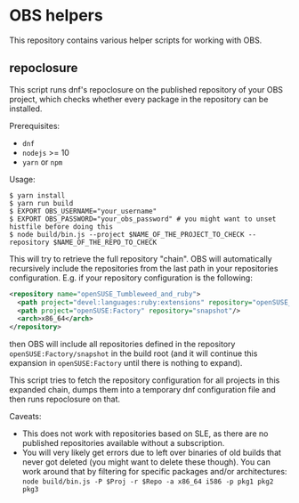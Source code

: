 # OBS helpers

This repository contains various helper scripts for working with OBS.

## repoclosure

This script runs dnf's repoclosure on the published repository of your OBS
project, which checks whether every package in the repository can be installed.

Prerequisites:
- `dnf`
- `nodejs` >= 10
- `yarn` or `npm`

Usage:
```ShellSession
$ yarn install
$ yarn run build
$ EXPORT OBS_USERNAME="your_username"
$ EXPORT OBS_PASSWORD="your_obs_password" # you might want to unset histfile before doing this
$ node build/bin.js --project $NAME_OF_THE_PROJECT_TO_CHECK --repository $NAME_OF_THE_REPO_TO_CHECK
```

This will try to retrieve the full repository "chain". OBS will automatically
recursively include the repositories from the last path in your repositories
configuration. E.g. if your repository configuration is the following:
```xml
<repository name="openSUSE_Tumbleweed_and_ruby">
  <path project="devel:languages:ruby:extensions" repository="openSUSE_Tumbleweed"/>
  <path project="openSUSE:Factory" repository="snapshot"/>
  <arch>x86_64</arch>
</repository>
```
then OBS will include all repositories defined in the repository
`openSUSE:Factory/snapshot` in the build root (and it will continue this
expansion in `openSUSE:Factory` until there is nothing to expand).

This script tries to fetch the repository configuration for all projects in this
expanded chain, dumps them into a temporary dnf configuration file and then runs
repoclosure on that.

Caveats:
- This does not work with repositories based on SLE, as there are no published
  repositories available without a subscription.
- You will very likely get errors due to left over binaries of old builds that
  never got deleted (you might want to delete these though). You can work around
  that by filtering for specific packages and/or architectures:
  `node build/bin.js -P $Proj -r $Repo -a x86_64 i586 -p pkg1 pkg2 pkg3`
